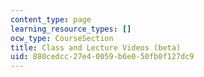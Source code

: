 ```yaml
---
content_type: page
learning_resource_types: []
ocw_type: CourseSection
title: Class and Lecture Videos (beta)
uid: 880cedcc-27e4-0059-b6e0-50fb0f127dc9
---
```

